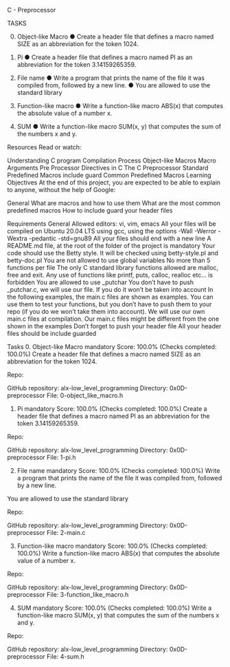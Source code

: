 C - Preprocessor

TASKS

0. Object-like Macro
●	Create a header file that defines a macro named SIZE as an abbreviation for the token 1024.

1. Pi
●	Create a header file that defines a macro named PI as an abbreviation for the token 3.14159265359.

2. File name
●	Write a program that prints the name of the file it was compiled from, followed by a new line.
●	You are allowed to use the standard library

3. Function-like macro
●	Write a function-like macro ABS(x) that computes the absolute value of a number x.

4. SUM
●	Write a function-like macro SUM(x, y) that computes the sum of the numbers x and y.



Resources
Read or watch:

Understanding C program Compilation Process
Object-like Macros
Macro Arguments
Pre Processor Directives in C
The C Preprocessor
Standard Predefined Macros
include guard
Common Predefined Macros
Learning Objectives
At the end of this project, you are expected to be able to explain to anyone, without the help of Google:

General
What are macros and how to use them
What are the most common predefined macros
How to include guard your header files

Requirements
General
Allowed editors: vi, vim, emacs
All your files will be compiled on Ubuntu 20.04 LTS using gcc, using the options -Wall -Werror -Wextra -pedantic -std=gnu89
All your files should end with a new line
A README.md file, at the root of the folder of the project is mandatory
Your code should use the Betty style. It will be checked using betty-style.pl and betty-doc.pl
You are not allowed to use global variables
No more than 5 functions per file
The only C standard library functions allowed are malloc, free and exit. Any use of functions like printf, puts, calloc, realloc etc… is forbidden
You are allowed to use _putchar
You don’t have to push _putchar.c, we will use our file. If you do it won’t be taken into account
In the following examples, the main.c files are shown as examples. You can use them to test your functions, but you don’t have to push them to your repo (if you do we won’t take them into account). We will use our own main.c files at compilation. Our main.c files might be different from the one shown in the examples
Don’t forget to push your header file
All your header files should be include guarded

Tasks
0. Object-like Macro
mandatory
Score: 100.0% (Checks completed: 100.0%)
Create a header file that defines a macro named SIZE as an abbreviation for the token 1024.

Repo:

GitHub repository: alx-low_level_programming
Directory: 0x0D-preprocessor
File: 0-object_like_macro.h
    
1. Pi
mandatory
Score: 100.0% (Checks completed: 100.0%)
Create a header file that defines a macro named PI as an abbreviation for the token 3.14159265359.

Repo:

GitHub repository: alx-low_level_programming
Directory: 0x0D-preprocessor
File: 1-pi.h
    
2. File name
mandatory
Score: 100.0% (Checks completed: 100.0%)
Write a program that prints the name of the file it was compiled from, followed by a new line.

You are allowed to use the standard library

Repo:

GitHub repository: alx-low_level_programming
Directory: 0x0D-preprocessor
File: 2-main.c
    
3. Function-like macro
mandatory
Score: 100.0% (Checks completed: 100.0%)
Write a function-like macro ABS(x) that computes the absolute value of a number x.

Repo:

GitHub repository: alx-low_level_programming
Directory: 0x0D-preprocessor
File: 3-function_like_macro.h
    
4. SUM
mandatory
Score: 100.0% (Checks completed: 100.0%)
Write a function-like macro SUM(x, y) that computes the sum of the numbers x and y.

Repo:

GitHub repository: alx-low_level_programming
Directory: 0x0D-preprocessor
File: 4-sum.h

